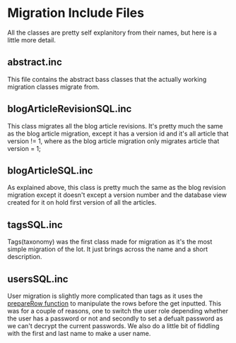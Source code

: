 Migration Include Files
=======================
All the classes are pretty self explanitory from their names, but here is a little more detail.


abstract.inc
------------
This file contains the abstract bass classes that the actually working migration classes migrate from.

blogArticleRevisionSQL.inc
--------------------------
This class migrates all the blog article revisions. It's pretty much the same as the blog article migration, except it has a version id and it's all article that version != 1, where as the blog article migration only migrates article that version = 1;

blogArticleSQL.inc
------------------
As explained above, this class is pretty much the same as the blog revision migration except it doesn't except a version number and the database view created for it on hold first version of all the articles.

tagsSQL.inc
-----------
Tags(taxonomy) was the first class made for migration as it's the most simple migration of the lot.  It just brings across the name and a short description.

usersSQL.inc
------------
User migration is slightly more complicated than tags as it uses the [prepareRow function](https://github.com/CreativeOutbreak/migrate_newint/blob/master/includes/usersSQL.inc#L88) to manipulate the rows before the get inputted.  This was for a couple of reasons, one to switch the user role depending whether the user has a password or not and secondly to set a defualt password as we can't decrypt the current passwords.  We also do a little bit of fiddling with the first and last name to make a user name.

